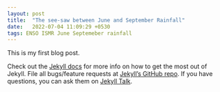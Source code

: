```yaml
---
layout: post
title:  "The see-saw between June and September Rainfall"
date:   2022-07-04 11:09:29 +0530
tags: ENSO ISMR June Septemeber rainfall
---
```

This is my first blog post.

Check out the [Jekyll docs][jekyll-docs] for more info on how to get the most out of Jekyll. File all bugs/feature requests at [Jekyll’s GitHub repo][jekyll-gh]. If you have questions, you can ask them on [Jekyll Talk][jekyll-talk].

[jekyll-docs]: https://jekyllrb.com/docs/home
[jekyll-gh]:   https://github.com/jekyll/jekyll
[jekyll-talk]: https://talk.jekyllrb.com/
